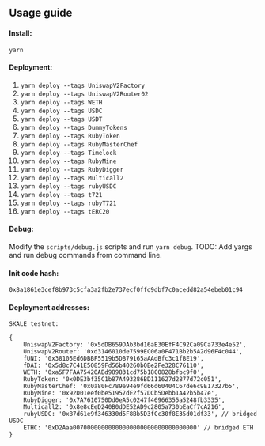 ## Usage guide

#### Install: 

`yarn`

#### Deployment:
1. `yarn deploy --tags UniswapV2Factory`
2. `yarn deploy --tags UniswapV2Router02`
3. `yarn deploy --tags WETH`
3. `yarn deploy --tags USDC`
3. `yarn deploy --tags USDT`
4. `yarn deploy --tags DummyTokens`
5. `yarn deploy --tags RubyToken`
6. `yarn deploy --tags RubyMasterChef` 
7. `yarn deploy --tags Timelock` 
8. `yarn deploy --tags RubyMine`
9. `yarn deploy --tags RubyDigger`
10. `yarn deploy --tags Multicall2`
11. `yarn deploy --tags rubyUSDC`
12. `yarn deploy --tags t721`
13. `yarn deploy --tags rubyT721`
14. `yarn deploy --tags tERC20`

#### Debug:

Modify the `scripts/debug.js` scripts and run `yarn debug`.
TODO: Add yargs and run debug commands from command line.


#### Init code hash:
`0x8a1861e3cef8b973c5cfa3a2fb2e737ecf0ffd9dbf7c0acedd82a54ebeb01c94`

#### Deployment addresses: 

```
SKALE testnet:

{
    UniswapV2Factory: '0x5dDB659DAb3bd16aE30EfF4C92Ca09Ca733e4e52',
    UniswapV2Router: '0xd3146010de7599EC06a0F471Bb2b5A2d96F4c044',
    fUNI: '0x38105Ed6DBBF5519b5DB79165aAAdBfc3c1fBE19',
    fDAI: '0x5d8c7C41E50859Fd56b40260b0Be2Fe328C76110',
    WETH: '0xa5F7FAA75420ABd989831cd75b18C0828bfbc9f0',
    RubyToken: '0x0DE3bf35C1b87A493286BD111627d2877d72c051',
    RubyMasterChef: '0x0a80Fc789e94e9fd66d60404C67de6c9E17327b5',
    RubyMine: '0x92D01eef0be51957dE2f57DCb5Debb1A42b5b47e',
    RubyDigger: '0x7A7610750Dd0eA5c0247f46966355a5248fb3335',
    Multicall2: '0x8e8cEeD240B0dDE52AD9c2805a730bEaCf7cA216',
    rubyUSDC: '0x87d61e9f346330d5F8Bb5D3fCc30f8E35d01df33', // bridged USDC
    ETHC: '0xD2Aaa00700000000000000000000000000000000' // bridged ETH
}

```